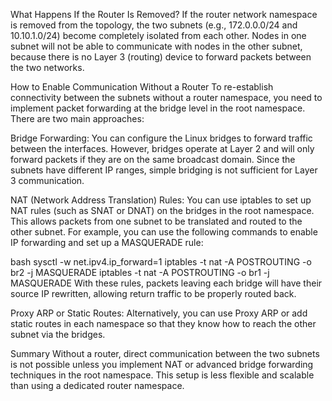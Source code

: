 What Happens If the Router Is Removed?
If the router network namespace is removed from the topology, the two subnets (e.g., 172.0.0.0/24 and 10.10.1.0/24) become completely isolated from each other. Nodes in one subnet will not be able to communicate with nodes in the other subnet, because there is no Layer 3 (routing) device to forward packets between the two networks.

How to Enable Communication Without a Router
To re-establish connectivity between the subnets without a router namespace, you need to implement packet forwarding at the bridge level in the root namespace. There are two main approaches:

Bridge Forwarding:
You can configure the Linux bridges to forward traffic between the interfaces. However, bridges operate at Layer 2 and will only forward packets if they are on the same broadcast domain. Since the subnets have different IP ranges, simple bridging is not sufficient for Layer 3 communication.

NAT (Network Address Translation) Rules:
You can use iptables to set up NAT rules (such as SNAT or DNAT) on the bridges in the root namespace. This allows packets from one subnet to be translated and routed to the other subnet. For example, you can use the following commands to enable IP forwarding and set up a MASQUERADE rule:

bash
sysctl -w net.ipv4.ip_forward=1
iptables -t nat -A POSTROUTING -o br2 -j MASQUERADE
iptables -t nat -A POSTROUTING -o br1 -j MASQUERADE
With these rules, packets leaving each bridge will have their source IP rewritten, allowing return traffic to be properly routed back.

Proxy ARP or Static Routes:
Alternatively, you can use Proxy ARP or add static routes in each namespace so that they know how to reach the other subnet via the bridges.

Summary
Without a router, direct communication between the two subnets is not possible unless you implement NAT or advanced bridge forwarding techniques in the root namespace. This setup is less flexible and scalable than using a dedicated router namespace.
